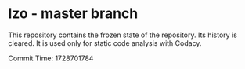# lzo - master branch

This repository contains the frozen state of the repository.
Its history is cleared. It is used only for static code
analysis with Codacy.

Commit Time: 1728701784